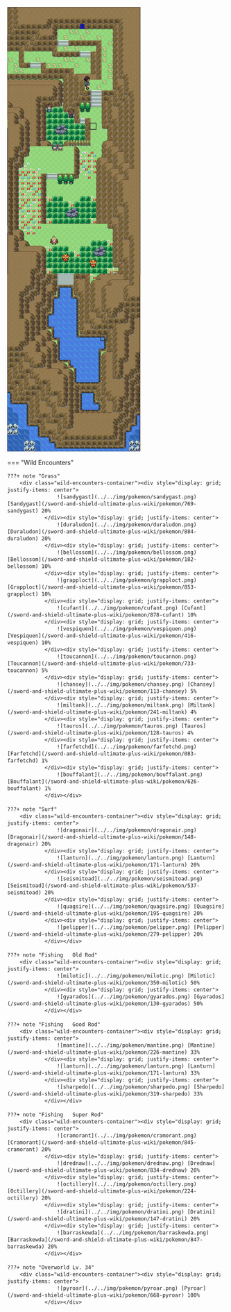 <img src="../../img/routes/Wild Area 8 East.png" alt="Wild Area 8 East"/>

=== "Wild Encounters"


	???+ note "Grass"
		<div class="wild-encounters-container"><div style="display: grid; justify-items: center">
                    ![sandygast](../../img/pokemon/sandygast.png) [Sandygast](/sword-and-shield-ultimate-plus-wiki/pokemon/769-sandygast) 20%
                </div><div style="display: grid; justify-items: center">
                    ![duraludon](../../img/pokemon/duraludon.png) [Duraludon](/sword-and-shield-ultimate-plus-wiki/pokemon/884-duraludon) 20%
                </div><div style="display: grid; justify-items: center">
                    ![bellossom](../../img/pokemon/bellossom.png) [Bellossom](/sword-and-shield-ultimate-plus-wiki/pokemon/182-bellossom) 10%
                </div><div style="display: grid; justify-items: center">
                    ![grapploct](../../img/pokemon/grapploct.png) [Grapploct](/sword-and-shield-ultimate-plus-wiki/pokemon/853-grapploct) 10%
                </div><div style="display: grid; justify-items: center">
                    ![cufant](../../img/pokemon/cufant.png) [Cufant](/sword-and-shield-ultimate-plus-wiki/pokemon/878-cufant) 10%
                </div><div style="display: grid; justify-items: center">
                    ![vespiquen](../../img/pokemon/vespiquen.png) [Vespiquen](/sword-and-shield-ultimate-plus-wiki/pokemon/416-vespiquen) 10%
                </div><div style="display: grid; justify-items: center">
                    ![toucannon](../../img/pokemon/toucannon.png) [Toucannon](/sword-and-shield-ultimate-plus-wiki/pokemon/733-toucannon) 5%
                </div><div style="display: grid; justify-items: center">
                    ![chansey](../../img/pokemon/chansey.png) [Chansey](/sword-and-shield-ultimate-plus-wiki/pokemon/113-chansey) 5%
                </div><div style="display: grid; justify-items: center">
                    ![miltank](../../img/pokemon/miltank.png) [Miltank](/sword-and-shield-ultimate-plus-wiki/pokemon/241-miltank) 4%
                </div><div style="display: grid; justify-items: center">
                    ![tauros](../../img/pokemon/tauros.png) [Tauros](/sword-and-shield-ultimate-plus-wiki/pokemon/128-tauros) 4%
                </div><div style="display: grid; justify-items: center">
                    ![farfetchd](../../img/pokemon/farfetchd.png) [Farfetchd](/sword-and-shield-ultimate-plus-wiki/pokemon/083-farfetchd) 1%
                </div><div style="display: grid; justify-items: center">
                    ![bouffalant](../../img/pokemon/bouffalant.png) [Bouffalant](/sword-and-shield-ultimate-plus-wiki/pokemon/626-bouffalant) 1%
                </div></div>

	???+ note "Surf"
		<div class="wild-encounters-container"><div style="display: grid; justify-items: center">
                    ![dragonair](../../img/pokemon/dragonair.png) [Dragonair](/sword-and-shield-ultimate-plus-wiki/pokemon/148-dragonair) 20%
                </div><div style="display: grid; justify-items: center">
                    ![lanturn](../../img/pokemon/lanturn.png) [Lanturn](/sword-and-shield-ultimate-plus-wiki/pokemon/171-lanturn) 20%
                </div><div style="display: grid; justify-items: center">
                    ![seismitoad](../../img/pokemon/seismitoad.png) [Seismitoad](/sword-and-shield-ultimate-plus-wiki/pokemon/537-seismitoad) 20%
                </div><div style="display: grid; justify-items: center">
                    ![quagsire](../../img/pokemon/quagsire.png) [Quagsire](/sword-and-shield-ultimate-plus-wiki/pokemon/195-quagsire) 20%
                </div><div style="display: grid; justify-items: center">
                    ![pelipper](../../img/pokemon/pelipper.png) [Pelipper](/sword-and-shield-ultimate-plus-wiki/pokemon/279-pelipper) 20%
                </div></div>

	???+ note "Fishing   Old Rod"
		<div class="wild-encounters-container"><div style="display: grid; justify-items: center">
                    ![milotic](../../img/pokemon/milotic.png) [Milotic](/sword-and-shield-ultimate-plus-wiki/pokemon/350-milotic) 50%
                </div><div style="display: grid; justify-items: center">
                    ![gyarados](../../img/pokemon/gyarados.png) [Gyarados](/sword-and-shield-ultimate-plus-wiki/pokemon/130-gyarados) 50%
                </div></div>

	???+ note "Fishing   Good Rod"
		<div class="wild-encounters-container"><div style="display: grid; justify-items: center">
                    ![mantine](../../img/pokemon/mantine.png) [Mantine](/sword-and-shield-ultimate-plus-wiki/pokemon/226-mantine) 33%
                </div><div style="display: grid; justify-items: center">
                    ![lanturn](../../img/pokemon/lanturn.png) [Lanturn](/sword-and-shield-ultimate-plus-wiki/pokemon/171-lanturn) 33%
                </div><div style="display: grid; justify-items: center">
                    ![sharpedo](../../img/pokemon/sharpedo.png) [Sharpedo](/sword-and-shield-ultimate-plus-wiki/pokemon/319-sharpedo) 33%
                </div></div>

	???+ note "Fishing   Super Rod"
		<div class="wild-encounters-container"><div style="display: grid; justify-items: center">
                    ![cramorant](../../img/pokemon/cramorant.png) [Cramorant](/sword-and-shield-ultimate-plus-wiki/pokemon/845-cramorant) 20%
                </div><div style="display: grid; justify-items: center">
                    ![drednaw](../../img/pokemon/drednaw.png) [Drednaw](/sword-and-shield-ultimate-plus-wiki/pokemon/834-drednaw) 20%
                </div><div style="display: grid; justify-items: center">
                    ![octillery](../../img/pokemon/octillery.png) [Octillery](/sword-and-shield-ultimate-plus-wiki/pokemon/224-octillery) 20%
                </div><div style="display: grid; justify-items: center">
                    ![dratini](../../img/pokemon/dratini.png) [Dratini](/sword-and-shield-ultimate-plus-wiki/pokemon/147-dratini) 20%
                </div><div style="display: grid; justify-items: center">
                    ![barraskewda](../../img/pokemon/barraskewda.png) [Barraskewda](/sword-and-shield-ultimate-plus-wiki/pokemon/847-barraskewda) 20%
                </div></div>

	???+ note "Overworld Lv. 34"
		<div class="wild-encounters-container"><div style="display: grid; justify-items: center">
                    ![pyroar](../../img/pokemon/pyroar.png) [Pyroar](/sword-and-shield-ultimate-plus-wiki/pokemon/668-pyroar) 100%
                </div></div>



